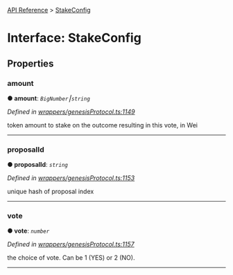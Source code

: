 [API Reference](../README.md) > [StakeConfig](../interfaces/StakeConfig.md)



# Interface: StakeConfig


## Properties
<a id="amount"></a>

###  amount

**●  amount**:  *`BigNumber`⎮`string`* 

*Defined in [wrappers/genesisProtocol.ts:1149](https://github.com/daostack/arc.js/blob/f343aa24/lib/wrappers/genesisProtocol.ts#L1149)*



token amount to stake on the outcome resulting in this vote, in Wei




___

<a id="proposalId"></a>

###  proposalId

**●  proposalId**:  *`string`* 

*Defined in [wrappers/genesisProtocol.ts:1153](https://github.com/daostack/arc.js/blob/f343aa24/lib/wrappers/genesisProtocol.ts#L1153)*



unique hash of proposal index




___

<a id="vote"></a>

###  vote

**●  vote**:  *`number`* 

*Defined in [wrappers/genesisProtocol.ts:1157](https://github.com/daostack/arc.js/blob/f343aa24/lib/wrappers/genesisProtocol.ts#L1157)*



the choice of vote. Can be 1 (YES) or 2 (NO).




___



